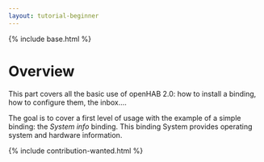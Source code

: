 ```yaml
---
layout: tutorial-beginner
---
```


{% include base.html %}

# Overview

This part covers all the basic use of openHAB 2.0: how to install a binding, how to configure them, the inbox....

The goal is to cover a first level of usage with the example of a simple binding: the _System info_ binding. This binding System provides operating system and hardware information.

{% include contribution-wanted.html %}
